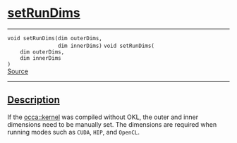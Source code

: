 
<h1 id="set-run-dims">
 <a href="#/api/kernel/setRunDims" class="anchor">
   <span>setRunDims</span>
  </a>
</h1>

<div class="signature">

<hr>

  <div class="definition-container">
    <div class="definition">
      <code class="desktop-only"><span class="token keyword">void</span> setRunDims(<span class="token keyword">dim</span> outerDims,
                <span class="token keyword">dim</span> innerDims)</code>
      <code class="mobile-only"><span class="token keyword">void</span> setRunDims(
    <span class="token keyword">dim</span> outerDims,
    <span class="token keyword">dim</span> innerDims
)</code>
      <div class="flex-spacing"></div>
      <a href="https://github.com/libocca/occa/blob/7d02eac1/include/occa/core/kernel.hpp#L237" target="_blank">Source</a>
    </div>
    
  </div>

  <hr>
</div>


<h2 id="description">
 <a href="#/api/kernel/setRunDims?id=description" class="anchor">
   <span>Description</span>
  </a>
</h2>

If the [occa::kernel](/api/kernel/) was compiled without OKL, the outer and inner dimensions
need to be manually set.
The dimensions are required when running modes such as `CUDA`, `HIP`, and `OpenCL`.
